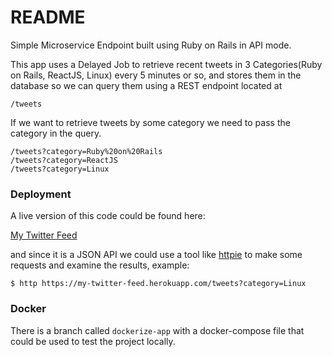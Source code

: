 # README

Simple Microservice Endpoint built using Ruby on Rails in API mode.

This app uses a Delayed Job to retrieve recent tweets in 3 Categories(Ruby on Rails, ReactJS, Linux) every 5 minutes or so, and stores them in the database so we can query them using a REST endpoint located at

```
/tweets
```

If we want to retrieve tweets by some category we need to pass the category in the query.

```
/tweets?category=Ruby%20on%20Rails
/tweets?category=ReactJS
/tweets?category=Linux
```

### Deployment

A live version of this code could be found here:

[My Twitter Feed](https://my-twitter-feed.herokuapp.com/)

and since it is a JSON API we could use a tool like [httpie](https://my-twitter-feed.herokuapp.com/) to make some requests and examine the results, example:

```
$ http https://my-twitter-feed.herokuapp.com/tweets?category=Linux
```

### Docker

There is a branch called `dockerize-app` with a docker-compose file that could be used to test the project locally. 
